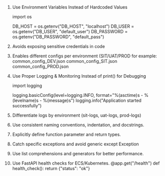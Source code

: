 1. Use Environment Variables Instead of Hardcoded Values

	import os

	DB_HOST = os.getenv("DB_HOST", "localhost")
	DB_USER = os.getenv("DB_USER", "default_user")
	DB_PASSWORD = os.getenv("DB_PASSWORD", "default_pass")

2. Avoids exposing sensitive credentials in code
3. Enables different configs per environment (SIT/UAT/PROD
	for example:
		common_config_DEV.json
		common_config_SIT.json
		common_config_PROD.json


4. Use Proper Logging & Monitoring Instead of print() for Debugging 

	import logging

	logging.basicConfig(level=logging.INFO, format="%(asctime)s - %(levelname)s - %(message)s")
	logging.info("Application started successfully")

5. Differentiate logs by environment (sit-logs, uat-logs, prod-logs)

6. Use consistent naming conventions, indentation, and docstrings.
7. Explicitly define function parameter and return types.

8.  Catch specific exceptions and avoid generic except Exception
9.  Use list comprehensions and generators for better performance.
10. Use FastAPI health checks for ECS/Kubernetes.
	@app.get("/health")
	def health_check():
		return {"status": "ok"}
